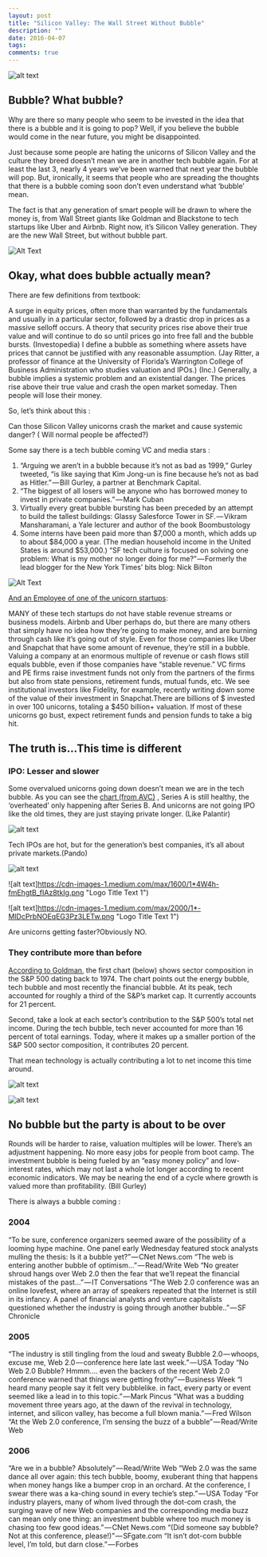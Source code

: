 ```yaml
---
layout: post
title: "Silicon Valley: The Wall Street Without Bubble"
description: ""
date: 2016-04-07
tags: 
comments: true
---
```


![alt text](https://cdn-images-1.medium.com/max/2000/1*sioMiIEys7H-oPQ5bBNpAQ.jpeg "Logo Title Text 1")

## Bubble? What bubble?
Why are there so many people who seem to be invested in the idea that there is a bubble and it is going to pop? Well, if you believe the bubble would come in the near future, you might be disappointed.

Just because some people are hating the unicorns of Silicon Valley and the culture they breed doesn’t mean we are in another tech bubble again. For at least the last 3, nearly 4 years we’ve been warned that next year the bubble will pop. But, ironically, it seems that people who are spreading the thoughts that there is a bubble coming soon don’t even understand what ‘bubble’ mean.

The fact is that any generation of smart people will be drawn to where the money is, from Wall Street giants like Goldman and Blackstone to tech startups like Uber and Airbnb. Right now, it’s Silicon Valley generation. They are the new Wall Street, but without bubble part.

![Alt Text](https://media.giphy.com/media/3osxYamKD88c6pXdfO/giphy.gif)

## Okay, what does bubble actually mean?

There are few definitions from textbook:

A surge in equity prices, often more than warranted by the fundamentals and usually in a particular sector, followed by a drastic drop in prices as a massive selloff occurs.
A theory that security prices rise above their true value and will continue to do so until prices go into free fall and the bubble bursts. (Investopedia)
I define a bubble as something where assets have prices that cannot be justified with any reasonable assumption. (Jay Ritter, a professor of finance at the University of Florida’s Warrington College of Business Administration who studies valuation and IPOs.) (Inc.)
Generally, a bubble implies a systemic problem and an existential danger. The prices rise above their true value and crash the open market someday. Then people will lose their money.

So, let’s think about this :

Can those Silicon Valley unicorns crash the market and cause systemic danger? ( Will normal people be affected?)

Some say there is a tech bubble coming
VC and media stars :

1. “Arguing we aren’t in a bubble because it’s not as bad as 1999,” Gurley tweeted, “is like saying that Kim Jong-un is fine because he’s not as bad as Hitler.” — Bill Gurley, a partner at Benchmark Capital.
2. “The biggest of all losers will be anyone who has borrowed money to invest in private companies.” — Mark Cuban
3. Virtually every great bubble bursting has been preceded by an attempt to build the tallest buildings: Glassy Salesforce Tower in SF. — Vikram Mansharamani, a Yale lecturer and author of the book Boombustology
4. Some interns have been paid more than $7,000 a month, which adds up to about $84,000 a year. (The median household income in the United States is around $53,000.) “SF tech culture is focused on solving one problem: What is my mother no longer doing for me?” — Formerly the lead blogger for the New York Times’ bits blog: Nick Bilton

![Alt Text](https://media.giphy.com/media/7WlEkydlQEi0o/giphy.gif)

[And an Employee of one of the unicorn startups](https://www.reddit.com/r/investing/comments/3ulai3/are_we_on_the_verge_of_a_different_tech_bubble/):

MANY of these tech startups do not have stable revenue streams or business models. Airbnb and Uber perhaps do, but there are many others that simply have no idea how they’re going to make money, and are burning through cash like it’s going out of style. Even for those companies like Uber and Snapchat that have some amount of revenue, they’re still in a bubble. Valuing a company at an enormous multiple of revenue or cash flows still equals bubble, even if those companies have “stable revenue.”
VC firms and PE firms raise investment funds not only from the partners of the firms but also from state pensions, retirement funds, mutual funds, etc. We see institutional investors like Fidelity, for example, recently writing down some of the value of their investment in Snapchat.There are billions of $ invested in over 100 unicorns, totaling a $450 billion+ valuation. If most of these unicorns go bust, expect retirement funds and pension funds to take a big hit.



## The truth is…This time is different

### IPO: Lesser and slower

Some overvalued unicorns going down doesn’t mean we are in the tech bubble. As you can see the [chart (from AVC)](http://avc.com/2015/06/two-charts/?utm_medium=email&utm_source=cb_daily&utm_campaign=email) , Series A is still healthy, the ‘overheated’ only happening after Series B. And unicorns are not going IPO like the old times, they are just staying private longer. (Like Palantir)

![alt text](https://cdn-images-1.medium.com/max/1600/1*ssMjVh4BL0YOsqBFxDZT3w.jpeg "Logo Title Text 1")

Tech IPOs are hot, but for the generation’s best companies, it’s all about private markets.(Pando)

![alt text](https://cdn-images-1.medium.com/max/1600/1*_7CQ3Ev5GKjvmg_42yBQqg.png "Logo Title Text 1")

![alt text]https://cdn-images-1.medium.com/max/1600/1*4W4h-fmEhgtB_fIAz8tkIg.png "Logo Title Text 1")

![alt text]https://cdn-images-1.medium.com/max/2000/1*-MlDcPrbNOEqEG3Pz3LETw.png "Logo Title Text 1")

Are unicorns getting faster?Obviously NO.


### They contribute more than before

[According to Goldman](https://www.bloomberg.com/news/articles/2016-01-06/goldman-there-s-the-huge-difference-between-the-tech-bubble-and-today-s-market), the first chart (below) shows sector composition in the S&P 500 dating back to 1974. The chart points out the energy bubble, tech bubble and most recently the financial bubble. At its peak, tech accounted for roughly a third of the S&P’s market cap. It currently accounts for 21 percent.

Second, take a look at each sector’s contribution to the S&P 500’s total net income. During the tech bubble, tech never accounted for more than 16 percent of total earnings. Today, where it makes up a smaller portion of the S&P 500 sector composition, it contributes 20 percent.

That mean technology is actually contributing a lot to net income this time around.

![alt text](https://cdn-images-1.medium.com/max/2000/1*3HysaNJAc8XQUzAyeFYP9A.png "Logo Title Text 1")

![alt text](https://cdn-images-1.medium.com/max/2000/1*suNo9rYCWLj8TF0IkDimAA.png "Logo Title Text 1")

## No bubble but the party is about to be over

Rounds will be harder to raise, valuation multiples will be lower.
There’s an adjustment happening.
No more easy jobs for people from boot camp.
The investment bubble is being fueled by an “easy money policy” and low-interest rates, which may not last a whole lot longer according to recent economic indicators.
We may be nearing the end of a cycle where growth is valued more than profitability. (Bill Gurley)

There is always a bubble coming :

### 2004

“To be sure, conference organizers seemed aware of the possibility of a looming hype machine. One panel early Wednesday featured stock analysts mulling the thesis: Is it a bubble yet?” — CNet News.com
“The web is entering another bubble of optimism…” — Read/Write Web
“No greater shroud hangs over Web 2.0 then the fear that we’ll repeat the financial mistakes of the past…” — IT Conversations
“The Web 2.0 conference was an online lovefest, where an array of speakers repeated that the Internet is still in its infancy. A panel of financial analysts and venture capitalists questioned whether the industry is going through another bubble..” — SF Chronicle

### 2005

“The industry is still tingling from the loud and sweaty Bubble 2.0 — whoops, excuse me, Web 2.0 — conference here late last week.” — USA Today
“No Web 2.0 Bubble? Hmmm…. even the backers of the recent Web 2.0 conference warned that things were getting frothy” — Business Week
“I heard many people say it felt very bubblelike. in fact, every party or event seemed like a lead in to this topic.” — Mark Pincus
“What was a budding movement three years ago, at the dawn of the revival in technology, internet, and silicon valley, has become a full blown mania.” — Fred Wilson
“At the Web 2.0 conference, I’m sensing the buzz of a bubble” — Read/Write Web

### 2006

“Are we in a bubble? Absolutely” — Read/Write Web
“Web 2.0 was the same dance all over again: this tech bubble, boomy, exuberant thing that happens when money hangs like a bumper crop in an orchard. At the conference, I swear there was a ka-ching sound in every techie’s step.” — USA Today
“For industry players, many of whom lived through the dot-com crash, the surging wave of new Web companies and the corresponding media buzz can mean only one thing: an investment bubble where too much money is chasing too few good ideas.” — CNet News.com
“(Did someone say bubble? Not at this conference, please!)” — SFgate.com
“It isn’t dot-com bubble level, I’m told, but darn close.” — Forbes
